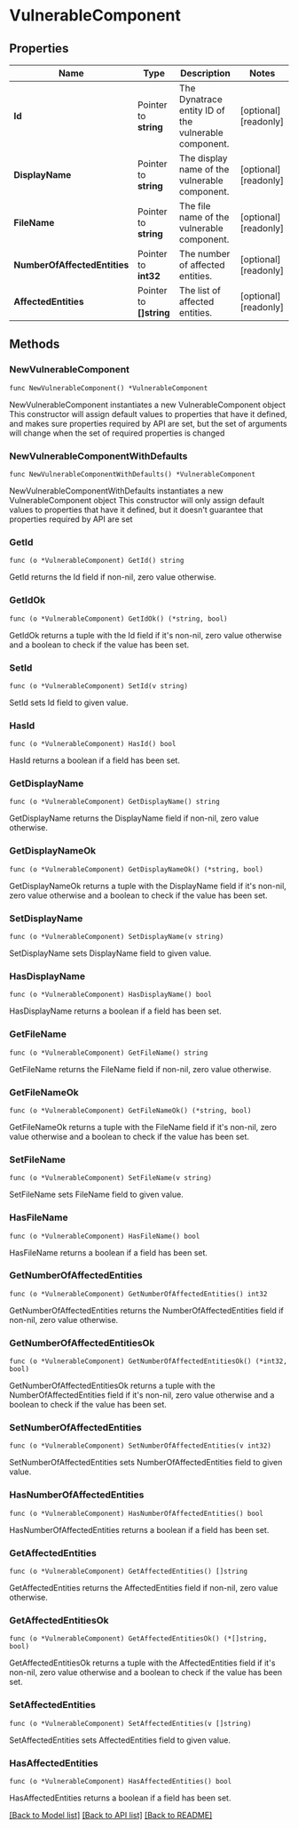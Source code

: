 # VulnerableComponent

## Properties

Name | Type | Description | Notes
------------ | ------------- | ------------- | -------------
**Id** | Pointer to **string** | The Dynatrace entity ID of the vulnerable component. | [optional] [readonly] 
**DisplayName** | Pointer to **string** | The display name of the vulnerable component. | [optional] [readonly] 
**FileName** | Pointer to **string** | The file name of the vulnerable component. | [optional] [readonly] 
**NumberOfAffectedEntities** | Pointer to **int32** | The number of affected entities. | [optional] [readonly] 
**AffectedEntities** | Pointer to **[]string** | The list of affected entities. | [optional] [readonly] 

## Methods

### NewVulnerableComponent

`func NewVulnerableComponent() *VulnerableComponent`

NewVulnerableComponent instantiates a new VulnerableComponent object
This constructor will assign default values to properties that have it defined,
and makes sure properties required by API are set, but the set of arguments
will change when the set of required properties is changed

### NewVulnerableComponentWithDefaults

`func NewVulnerableComponentWithDefaults() *VulnerableComponent`

NewVulnerableComponentWithDefaults instantiates a new VulnerableComponent object
This constructor will only assign default values to properties that have it defined,
but it doesn't guarantee that properties required by API are set

### GetId

`func (o *VulnerableComponent) GetId() string`

GetId returns the Id field if non-nil, zero value otherwise.

### GetIdOk

`func (o *VulnerableComponent) GetIdOk() (*string, bool)`

GetIdOk returns a tuple with the Id field if it's non-nil, zero value otherwise
and a boolean to check if the value has been set.

### SetId

`func (o *VulnerableComponent) SetId(v string)`

SetId sets Id field to given value.

### HasId

`func (o *VulnerableComponent) HasId() bool`

HasId returns a boolean if a field has been set.

### GetDisplayName

`func (o *VulnerableComponent) GetDisplayName() string`

GetDisplayName returns the DisplayName field if non-nil, zero value otherwise.

### GetDisplayNameOk

`func (o *VulnerableComponent) GetDisplayNameOk() (*string, bool)`

GetDisplayNameOk returns a tuple with the DisplayName field if it's non-nil, zero value otherwise
and a boolean to check if the value has been set.

### SetDisplayName

`func (o *VulnerableComponent) SetDisplayName(v string)`

SetDisplayName sets DisplayName field to given value.

### HasDisplayName

`func (o *VulnerableComponent) HasDisplayName() bool`

HasDisplayName returns a boolean if a field has been set.

### GetFileName

`func (o *VulnerableComponent) GetFileName() string`

GetFileName returns the FileName field if non-nil, zero value otherwise.

### GetFileNameOk

`func (o *VulnerableComponent) GetFileNameOk() (*string, bool)`

GetFileNameOk returns a tuple with the FileName field if it's non-nil, zero value otherwise
and a boolean to check if the value has been set.

### SetFileName

`func (o *VulnerableComponent) SetFileName(v string)`

SetFileName sets FileName field to given value.

### HasFileName

`func (o *VulnerableComponent) HasFileName() bool`

HasFileName returns a boolean if a field has been set.

### GetNumberOfAffectedEntities

`func (o *VulnerableComponent) GetNumberOfAffectedEntities() int32`

GetNumberOfAffectedEntities returns the NumberOfAffectedEntities field if non-nil, zero value otherwise.

### GetNumberOfAffectedEntitiesOk

`func (o *VulnerableComponent) GetNumberOfAffectedEntitiesOk() (*int32, bool)`

GetNumberOfAffectedEntitiesOk returns a tuple with the NumberOfAffectedEntities field if it's non-nil, zero value otherwise
and a boolean to check if the value has been set.

### SetNumberOfAffectedEntities

`func (o *VulnerableComponent) SetNumberOfAffectedEntities(v int32)`

SetNumberOfAffectedEntities sets NumberOfAffectedEntities field to given value.

### HasNumberOfAffectedEntities

`func (o *VulnerableComponent) HasNumberOfAffectedEntities() bool`

HasNumberOfAffectedEntities returns a boolean if a field has been set.

### GetAffectedEntities

`func (o *VulnerableComponent) GetAffectedEntities() []string`

GetAffectedEntities returns the AffectedEntities field if non-nil, zero value otherwise.

### GetAffectedEntitiesOk

`func (o *VulnerableComponent) GetAffectedEntitiesOk() (*[]string, bool)`

GetAffectedEntitiesOk returns a tuple with the AffectedEntities field if it's non-nil, zero value otherwise
and a boolean to check if the value has been set.

### SetAffectedEntities

`func (o *VulnerableComponent) SetAffectedEntities(v []string)`

SetAffectedEntities sets AffectedEntities field to given value.

### HasAffectedEntities

`func (o *VulnerableComponent) HasAffectedEntities() bool`

HasAffectedEntities returns a boolean if a field has been set.


[[Back to Model list]](../README.md#documentation-for-models) [[Back to API list]](../README.md#documentation-for-api-endpoints) [[Back to README]](../README.md)


